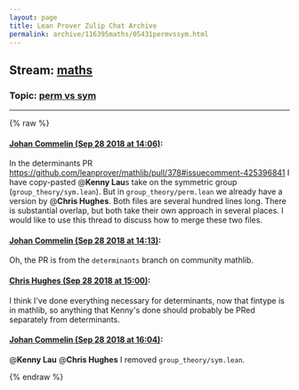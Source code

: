 ```yaml
---
layout: page
title: Lean Prover Zulip Chat Archive 
permalink: archive/116395maths/05431permvssym.html
---
```


## Stream: [maths](index.html)
### Topic: [perm vs sym](05431permvssym.html)

---


{% raw %}
#### [ Johan Commelin (Sep 28 2018 at 14:06)](https://leanprover.zulipchat.com/#narrow/stream/116395-maths/topic/perm%20vs%20sym/near/134819090):
In the determinants PR https://github.com/leanprover/mathlib/pull/378#issuecomment-425396841 I have copy-pasted @**Kenny Lau**s take on the symmetric group (`group_theory/sym.lean`). But in `group_theory/perm.lean` we already have a version by @**Chris Hughes**. Both files are several hundred lines long. There is substantial overlap, but both take their own approach in several places. I would like to use this thread to discuss how to merge these two files.

#### [ Johan Commelin (Sep 28 2018 at 14:13)](https://leanprover.zulipchat.com/#narrow/stream/116395-maths/topic/perm%20vs%20sym/near/134819387):
Oh, the PR is from the `determinants` branch on community mathlib.

#### [ Chris Hughes (Sep 28 2018 at 15:00)](https://leanprover.zulipchat.com/#narrow/stream/116395-maths/topic/perm%20vs%20sym/near/134821943):
I think I've done everything necessary for determinants, now that fintype is in mathlib, so anything that Kenny's done should probably be PRed separately from determinants.

#### [ Johan Commelin (Sep 28 2018 at 16:04)](https://leanprover.zulipchat.com/#narrow/stream/116395-maths/topic/perm%20vs%20sym/near/134826417):
@**Kenny Lau** @**Chris Hughes** I removed `group_theory/sym.lean`.


{% endraw %}
